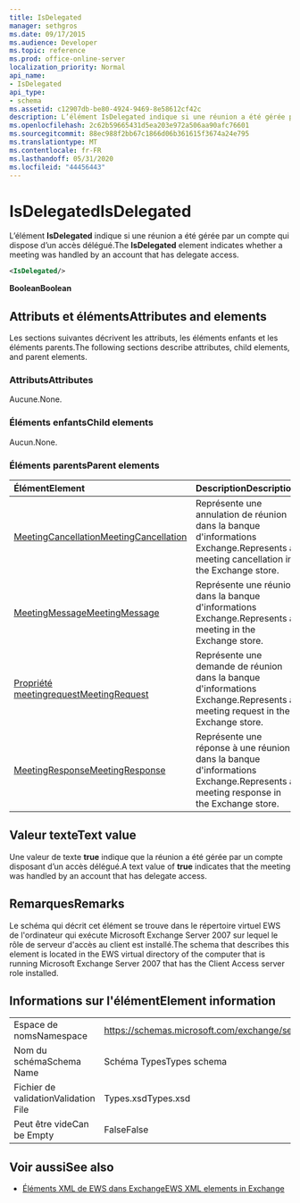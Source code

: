```yaml
---
title: IsDelegated
manager: sethgros
ms.date: 09/17/2015
ms.audience: Developer
ms.topic: reference
ms.prod: office-online-server
localization_priority: Normal
api_name:
- IsDelegated
api_type:
- schema
ms.assetid: c12907db-be80-4924-9469-8e58612cf42c
description: L’élément IsDelegated indique si une réunion a été gérée par un compte qui dispose d’un accès délégué.
ms.openlocfilehash: 2c62b59665431d5ea203e972a506aa90afc76601
ms.sourcegitcommit: 88ec988f2bb67c1866d06b361615f3674a24e795
ms.translationtype: MT
ms.contentlocale: fr-FR
ms.lasthandoff: 05/31/2020
ms.locfileid: "44456443"
---
```

# <a name="isdelegated"></a><span data-ttu-id="214b3-103">IsDelegated</span><span class="sxs-lookup"><span data-stu-id="214b3-103">IsDelegated</span></span>

<span data-ttu-id="214b3-104">L’élément **IsDelegated** indique si une réunion a été gérée par un compte qui dispose d’un accès délégué.</span><span class="sxs-lookup"><span data-stu-id="214b3-104">The **IsDelegated** element indicates whether a meeting was handled by an account that has delegate access.</span></span> 
  
```xml
<IsDelegated/>
```

 <span data-ttu-id="214b3-105">**Boolean**</span><span class="sxs-lookup"><span data-stu-id="214b3-105">**Boolean**</span></span>
## <a name="attributes-and-elements"></a><span data-ttu-id="214b3-106">Attributs et éléments</span><span class="sxs-lookup"><span data-stu-id="214b3-106">Attributes and elements</span></span>

<span data-ttu-id="214b3-107">Les sections suivantes décrivent les attributs, les éléments enfants et les éléments parents.</span><span class="sxs-lookup"><span data-stu-id="214b3-107">The following sections describe attributes, child elements, and parent elements.</span></span>
  
### <a name="attributes"></a><span data-ttu-id="214b3-108">Attributs</span><span class="sxs-lookup"><span data-stu-id="214b3-108">Attributes</span></span>

<span data-ttu-id="214b3-109">Aucune.</span><span class="sxs-lookup"><span data-stu-id="214b3-109">None.</span></span>
  
### <a name="child-elements"></a><span data-ttu-id="214b3-110">Éléments enfants</span><span class="sxs-lookup"><span data-stu-id="214b3-110">Child elements</span></span>

<span data-ttu-id="214b3-111">Aucun.</span><span class="sxs-lookup"><span data-stu-id="214b3-111">None.</span></span>
  
### <a name="parent-elements"></a><span data-ttu-id="214b3-112">Éléments parents</span><span class="sxs-lookup"><span data-stu-id="214b3-112">Parent elements</span></span>

|<span data-ttu-id="214b3-113">**Élément**</span><span class="sxs-lookup"><span data-stu-id="214b3-113">**Element**</span></span>|<span data-ttu-id="214b3-114">**Description**</span><span class="sxs-lookup"><span data-stu-id="214b3-114">**Description**</span></span>|
|:-----|:-----|
|[<span data-ttu-id="214b3-115">MeetingCancellation</span><span class="sxs-lookup"><span data-stu-id="214b3-115">MeetingCancellation</span></span>](meetingcancellation.md) <br/> |<span data-ttu-id="214b3-116">Représente une annulation de réunion dans la banque d'informations Exchange.</span><span class="sxs-lookup"><span data-stu-id="214b3-116">Represents a meeting cancellation in the Exchange store.</span></span>  <br/> |
|[<span data-ttu-id="214b3-117">MeetingMessage</span><span class="sxs-lookup"><span data-stu-id="214b3-117">MeetingMessage</span></span>](meetingmessage.md) <br/> |<span data-ttu-id="214b3-118">Représente une réunion dans la banque d'informations Exchange.</span><span class="sxs-lookup"><span data-stu-id="214b3-118">Represents a meeting in the Exchange store.</span></span>  <br/> |
|[<span data-ttu-id="214b3-119">Propriété meetingrequest</span><span class="sxs-lookup"><span data-stu-id="214b3-119">MeetingRequest</span></span>](meetingrequest.md) <br/> |<span data-ttu-id="214b3-120">Représente une demande de réunion dans la banque d'informations Exchange.</span><span class="sxs-lookup"><span data-stu-id="214b3-120">Represents a meeting request in the Exchange store.</span></span>  <br/> |
|[<span data-ttu-id="214b3-121">MeetingResponse</span><span class="sxs-lookup"><span data-stu-id="214b3-121">MeetingResponse</span></span>](meetingresponse.md) <br/> |<span data-ttu-id="214b3-122">Représente une réponse à une réunion dans la banque d'informations Exchange.</span><span class="sxs-lookup"><span data-stu-id="214b3-122">Represents a meeting response in the Exchange store.</span></span>  <br/> |
   
## <a name="text-value"></a><span data-ttu-id="214b3-123">Valeur texte</span><span class="sxs-lookup"><span data-stu-id="214b3-123">Text value</span></span>

<span data-ttu-id="214b3-124">Une valeur de texte **true** indique que la réunion a été gérée par un compte disposant d’un accès délégué.</span><span class="sxs-lookup"><span data-stu-id="214b3-124">A text value of **true** indicates that the meeting was handled by an account that has delegate access.</span></span> 
  
## <a name="remarks"></a><span data-ttu-id="214b3-125">Remarques</span><span class="sxs-lookup"><span data-stu-id="214b3-125">Remarks</span></span>

<span data-ttu-id="214b3-126">Le schéma qui décrit cet élément se trouve dans le répertoire virtuel EWS de l'ordinateur qui exécute Microsoft Exchange Server 2007 sur lequel le rôle de serveur d'accès au client est installé.</span><span class="sxs-lookup"><span data-stu-id="214b3-126">The schema that describes this element is located in the EWS virtual directory of the computer that is running Microsoft Exchange Server 2007 that has the Client Access server role installed.</span></span>
  
## <a name="element-information"></a><span data-ttu-id="214b3-127">Informations sur l'élément</span><span class="sxs-lookup"><span data-stu-id="214b3-127">Element information</span></span>

|||
|:-----|:-----|
|<span data-ttu-id="214b3-128">Espace de noms</span><span class="sxs-lookup"><span data-stu-id="214b3-128">Namespace</span></span>  <br/> |https://schemas.microsoft.com/exchange/services/2006/types  <br/> |
|<span data-ttu-id="214b3-129">Nom du schéma</span><span class="sxs-lookup"><span data-stu-id="214b3-129">Schema Name</span></span>  <br/> |<span data-ttu-id="214b3-130">Schéma Types</span><span class="sxs-lookup"><span data-stu-id="214b3-130">Types schema</span></span>  <br/> |
|<span data-ttu-id="214b3-131">Fichier de validation</span><span class="sxs-lookup"><span data-stu-id="214b3-131">Validation File</span></span>  <br/> |<span data-ttu-id="214b3-132">Types.xsd</span><span class="sxs-lookup"><span data-stu-id="214b3-132">Types.xsd</span></span>  <br/> |
|<span data-ttu-id="214b3-133">Peut être vide</span><span class="sxs-lookup"><span data-stu-id="214b3-133">Can be Empty</span></span>  <br/> |<span data-ttu-id="214b3-134">False</span><span class="sxs-lookup"><span data-stu-id="214b3-134">False</span></span>  <br/> |
   
## <a name="see-also"></a><span data-ttu-id="214b3-135">Voir aussi</span><span class="sxs-lookup"><span data-stu-id="214b3-135">See also</span></span>



- [<span data-ttu-id="214b3-136">Éléments XML de EWS dans Exchange</span><span class="sxs-lookup"><span data-stu-id="214b3-136">EWS XML elements in Exchange</span></span>](ews-xml-elements-in-exchange.md)


